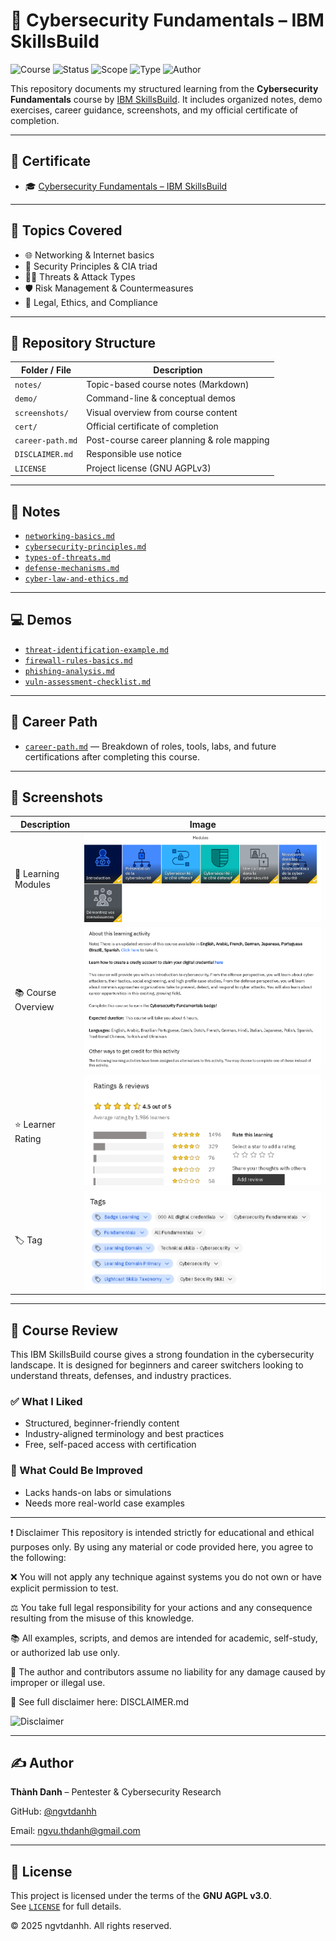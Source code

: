 # 🧠 Cybersecurity Fundamentals – IBM SkillsBuild

![Course](https://img.shields.io/badge/IBM_SkillsBuild-Certified-brightgreen?style=flat-square)
![Status](https://img.shields.io/badge/Status-Completed-blue?style=flat-square&logo=verizon)
![Scope](https://img.shields.io/badge/Scope-Cybersecurity%20Basics-red?style=flat-square&logo=fortinet)
![Type](https://img.shields.io/badge/Type-Self--Paced-orange?style=flat-square&logo=openaccess)
![Author](https://img.shields.io/badge/Maintainer-Thành%20Danh-blueviolet?style=flat-square&logo=github)

This repository documents my structured learning from the **Cybersecurity Fundamentals** course by [IBM SkillsBuild](https://skillsbuild.org). It includes organized notes, demo exercises, career guidance, screenshots, and my official certificate of completion.

---

## 📜 Certificate

- 🎓 [Cybersecurity Fundamentals – IBM SkillsBuild](./cert/IBM%20Cybersecurity%20Fundamentals.png)

---

## 📒 Topics Covered

- 🌐 Networking & Internet basics  
- 🔐 Security Principles & CIA triad  
- 🧑‍💻 Threats & Attack Types  
- 🛡️ Risk Management & Countermeasures  
- 📄 Legal, Ethics, and Compliance

---

## 📂 Repository Structure

| Folder / File             | Description |
|---------------------------|-------------|
| `notes/`                  | Topic-based course notes (Markdown) |
| `demo/`                   | Command-line & conceptual demos |
| `screenshots/`            | Visual overview from course content |
| `cert/`                   | Official certificate of completion |
| `career-path.md`          | Post-course career planning & role mapping |
| `DISCLAIMER.md`           | Responsible use notice |
| `LICENSE`                 | Project license (GNU AGPLv3) |

---

## 📘 Notes

- [`networking-basics.md`](./notes/networking-basics.md)  
- [`cybersecurity-principles.md`](./notes/cybersecurity-principles.md)  
- [`types-of-threats.md`](./notes/types-of-threats.md)  
- [`defense-mechanisms.md`](./notes/defense-mechanisms.md)  
- [`cyber-law-and-ethics.md`](./notes/cyber-law-and-ethics.md)

---

## 💻 Demos

- [`threat-identification-example.md`](./demo/threat-identification-example.md)  
- [`firewall-rules-basics.md`](./demo/firewall-rules-basics.md)  
- [`phishing-analysis.md`](./demo/phishing-analysis.md)  
- [`vuln-assessment-checklist.md`](./demo/vuln-assessment-checklist.md)

---

## 🚀 Career Path

- [`career-path.md`](./career-path.md) — Breakdown of roles, tools, labs, and future certifications after completing this course.

---

## 📸 Screenshots

| Description             | Image |
|--------------------------|-------|
| 🧠 Learning Modules      | ![](./screenshots/ibm-modules.png) |
| 📚 Course Overview       | ![](./screenshots/ibm-learning.png) |
| ⭐ Learner Rating        | ![](./screenshots/ibm-rating.png) |
| 🏷️ Tag     | ![](./screenshots/ibm-tag.png) |

---

## 📝 Course Review

This IBM SkillsBuild course gives a strong foundation in the cybersecurity landscape. It is designed for beginners and career switchers looking to understand threats, defenses, and industry practices.

### ✅ What I Liked

- Structured, beginner-friendly content  
- Industry-aligned terminology and best practices  
- Free, self-paced access with certification

### 📌 What Could Be Improved

- Lacks hands-on labs or simulations  
- Needs more real-world case examples

---

❗ Disclaimer
This repository is intended strictly for educational and ethical purposes only.
By using any material or code provided here, you agree to the following:

❌ You will not apply any technique against systems you do not own or have explicit permission to test.

⚖️ You take full legal responsibility for your actions and any consequence resulting from the misuse of this knowledge.

📚 All examples, scripts, and demos are intended for academic, self-study, or authorized lab use only.

🔐 The author and contributors assume no liability for any damage caused by improper or illegal use.

📎 See full disclaimer here: DISCLAIMER.md

![Disclaimer](https://img.shields.io/badge/Use%20Responsibly-Ethical%20Hacking-orange?style=flat-square&logo=hackthebox)


---

## ✍️ Author

**Thành Danh** – Pentester & Cybersecurity Research  

GitHub: [@ngvtdanhh](https://github.com/ngvtdanhh)  

Email: ngvu.thdanh@gmail.com

---

## 📄 License

This project is licensed under the terms of the **GNU AGPL v3.0**.  
See [`LICENSE`](./LICENSE) for full details.  

© 2025 ngvtdanhh. All rights reserved.
